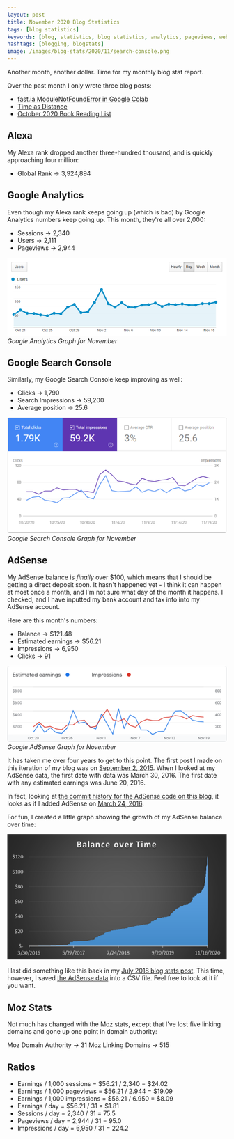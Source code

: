 ```yaml
---
layout: post
title: November 2020 Blog Statistics
tags: [blog statistics]
keywords: [blog, statistics, blog statistics, analytics, pageviews, webmaster, webmaster tools, alexa, google]
hashtags: [blogging, blogstats]
image: /images/blog-stats/2020/11/search-console.png
---
```


Another month, another dollar. Time for my monthly blog stat report.

Over the past month I only wrote three blog posts:

* [fast.ia ModuleNotFoundError in Google Colab](https://www.joehxblog.com/fast.ia-modulenotfounderror-in-google-colab/)
* [Time as Distance](https://www.joehxblog.com/time-as-distance/)
* [October 2020 Book Reading List](https://www.joehxblog.com/october-2020-book-reading-list/)

## Alexa

My Alexa rank dropped another three-hundred thousand, and is quickly approaching four million:

* Global Rank &rarr; 3,924,894

## Google Analytics

Even though my Alexa rank keeps going up (which is bad) by Google Analytics numbers keep going up. This month, they're all over 2,000:

* Sessions &rarr; 2,340
* Users &rarr; 2,111
* Pageviews &rarr; 2,944

![Google Analytics Graph for November](/images/blog-stats/2020/11/stats.png)
*Google Analytics Graph for November*

## Google Search Console

Similarly, my Google Search Console keep improving as well:

* Clicks &rarr; 1,790
* Search Impressions &rarr; 59,200
* Average position &rarr; 25.6

![Google Search Console Graph for November](/images/blog-stats/2020/11/search-console.png)
*Google Search Console Graph for November*

## AdSense

My AdSense balance is *finally* over $100, which means that I should be getting a direct deposit soon. It hasn't happened yet - I think it can happen at most once a month, and I'm not sure what day of the month it happens. I checked, and I have inputted my bank account and tax info into my AdSense account.

Here are this month's numbers:

* Balance &rarr; $121.48
* Estimated earnings &rarr; $56.21
* Impressions &rarr; 6,950
* Clicks &rarr; 91

![Google AdSense Graph for November](/images/blog-stats/2020/11/adsense.png)
*Google AdSense Graph for November*

It has taken me over four years to get to this point. The first post I made on this iteration of my blog was on [September 2, 2015](https://www.joehxblog.com/java_se7_certificate/). When I looked at my AdSense data, the first date with data was March 30, 2016. The first date with any estimated earnings was June 20, 2016.

In fact, looking at [the commit history for the AdSense code on this blog](https://github.com/hendrixjoseph/hendrixjoseph.github.io/commits/master/_includes/adsense.html), it looks as if I added AdSense on [March 24, 2016](https://github.com/hendrixjoseph/hendrixjoseph.github.io/commit/9270500238725f0bddb8b1abca4d3ec420b070f5).

For fun, I created a little graph showing the growth of my AdSense balance over time:

![The growth of my AdSense balance over time](/images/blog-stats/2020/11/adsense-balance-over-time.png)

I last did something like this back in my [July 2018 blog stats post](https://www.joehxblog.com/july-2018-blog-statistics/). This time, however, I saved [the AdSense data](https://github.com/hendrixjoseph/hendrixjoseph.github.io/blob/master/_data/adsense.csv) into a CSV file. Feel free to look at it if you want.

## Moz Stats

Not much has changed with the Moz stats, except that I've lost five linking domains and gone up one point in domain authority:

Moz Domain Authority &rarr; 31
Moz Linking Domains &rarr; 515

## Ratios

* Earnings / 1,000 sessions = $56.21 / 2,340 = $24.02
* Earnings / 1,000 pageviews = $56.21 / 2.944 = $19.09
* Earnings / 1,000 impressions = $56.21 / 6.950 = $8.09
* Earnings / day = $56.21 / 31 = $1.81
* Sessions / day = 2,340 / 31 = 75.5
* Pageviews / day = 2,944 / 31 = 95.0
* Impressions / day = 6,950 / 31 = 224.2